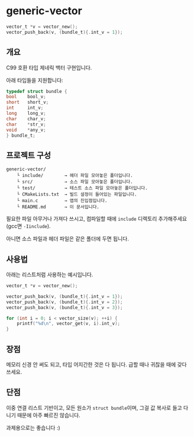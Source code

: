 # generic-vector

~~~c
vector_t *v = vector_new();
vector_push_back(v, (bundle_t){.int_v = 1});
~~~

## 개요

C99 호환 타입 제네릭 백터 구현입니다.

아래 타입들을 지원합니다:

~~~c
typedef struct bundle {
bool    bool_v;
short   short_v;
int     int_v;
long    long_v;
char    char_v;
char    *str_v;
void    *any_v;
} bundle_t;
~~~

## 프로젝트 구성

~~~
generic-vector/
    └ include/        → 헤더 파일 모아놓은 폴더입니다.
    └ src/            → 소스 파일 모아놓은 폴더입니다.
    └ test/           → 테스트 소스 파일 모아놓은 폴더입니다.
    └ CMakeLists.txt  → 빌드 설정이 들어있는 파일입니다.
    └ main.c          → 앱의 진입점입니다.
    └ README.md       → 이 문서입니다.
~~~

필요한 파일 아무거나 가져다 쓰시고, 컴파일할 때에 `include` 디렉토리 추가해주세요(gcc면 `-Iinclude`). 

아니면 소스 파일과 헤더 파일은 같은 폴더에 두면 됩니다.

## 사용법

아래는 리스트처럼 사용하는 예시입니다.

~~~c
vector_t *v = vector_new();

vector_push_back(v, (bundle_t){.int_v = 1});
vector_push_back(v, (bundle_t){.int_v = 2});
vector_push_back(v, (bundle_t){.int_v = 3});

for (int i = 0; i < vector_size(v); ++i) {
    printf("%d\n", vector_get(v, i).int_v);
}
~~~

## 장점

메모리 신경 안 써도 되고, 타입 어지간한 것은 다 됩니다. 급할 때나 귀찮을 때에 갖다 쓰세요.

## 단점

이중 연결 리스트 기반이고, 모든 원소가 `struct bundle`이며, 그걸 값 복사로 들고 다니기 때문에 아주 빠르진 않습니다.

과제용으로는 좋습니다 :)